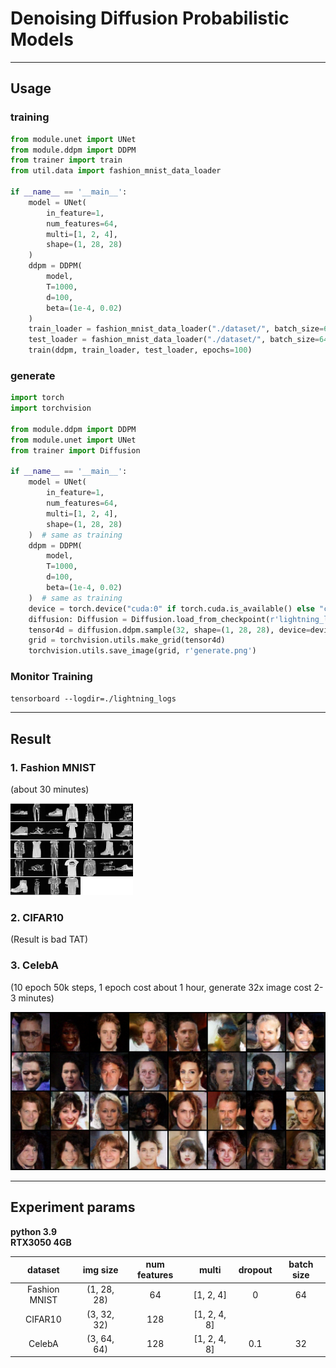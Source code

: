 # Denoising Diffusion Probabilistic Models

---

## Usage

### training

```python
from module.unet import UNet
from module.ddpm import DDPM
from trainer import train
from util.data import fashion_mnist_data_loader

if __name__ == '__main__':
    model = UNet(
        in_feature=1,
        num_features=64,
        multi=[1, 2, 4],
        shape=(1, 28, 28)
    )
    ddpm = DDPM(
        model,
        T=1000,
        d=100,
        beta=(1e-4, 0.02)
    )
    train_loader = fashion_mnist_data_loader("./dataset/", batch_size=64, train=True, num_workers=4)
    test_loader = fashion_mnist_data_loader("./dataset/", batch_size=64, train=False, num_workers=4)
    train(ddpm, train_loader, test_loader, epochs=100)
```

### generate

```python
import torch
import torchvision

from module.ddpm import DDPM
from module.unet import UNet
from trainer import Diffusion

if __name__ == '__main__':
    model = UNet(
        in_feature=1,
        num_features=64,
        multi=[1, 2, 4],
        shape=(1, 28, 28)
    )  # same as training
    ddpm = DDPM(
        model,
        T=1000,
        d=100,
        beta=(1e-4, 0.02)
    )  # same as training
    device = torch.device("cuda:0" if torch.cuda.is_available() else "cpu")
    diffusion: Diffusion = Diffusion.load_from_checkpoint(r'lightning_logs/version_2/checkpoints/epoch=36-step=34706.ckpt', ddpm=ddpm)
    tensor4d = diffusion.ddpm.sample(32, shape=(1, 28, 28), device=device)
    grid = torchvision.utils.make_grid(tensor4d)
    torchvision.utils.save_image(grid, r'generate.png')
```

### Monitor Training

`tensorboard --logdir=./lightning_logs`

---

## Result

### 1. Fashion MNIST

(about 30 minutes)

<img src="readme/fashion_mnist.png" width="196" alt="Fashion MNIST">

### 2. CIFAR10

(Result is bad TAT)

### 3. CelebA

(10 epoch 50k steps, 1 epoch cost about 1 hour, generate 32x image cost 2-3 minutes)  

![celeba](readme/celeba.png)

---

## Experiment params

**python 3.9**  
**RTX3050 4GB**

|    dataset    |  img size   | num features |    multi     | dropout | batch size |
|:-------------:|:-----------:|:------------:|:------------:|:-------:|:----------:|
| Fashion MNIST | (1, 28, 28) |      64      |  [1, 2, 4]   |    0    |     64     |
|    CIFAR10    | (3, 32, 32) |     128      | [1, 2, 4, 8] |         |            |
|    CelebA     | (3, 64, 64) |     128      | [1, 2, 4, 8] |   0.1   |     32     |

